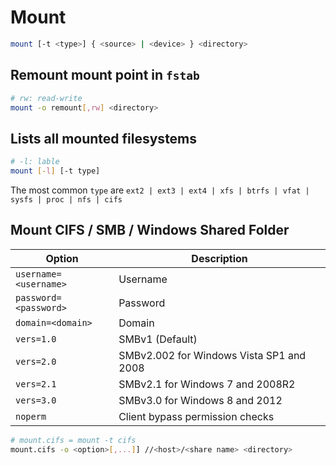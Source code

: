 # Mount

```bash
mount [-t <type>] { <source> | <device> } <directory>
```

## Remount mount point in `fstab`

```bash
# rw: read-write
mount -o remount[,rw] <directory>
```

## Lists all mounted filesystems

```bash
# -l: lable
mount [-l] [-t type]
```

The most common `type` are `ext2 | ext3 | ext4 | xfs | btrfs | vfat | sysfs | proc | nfs | cifs`

## Mount CIFS / SMB / Windows Shared Folder

| Option | Description |
| - | - |
| `username=<username>` | Username |
| `password=<password>` | Password |
| `domain=<domain>` | Domain |
| `vers=1.0` | SMBv1 (Default) |
| `vers=2.0` | SMBv2.002 for Windows Vista SP1 and 2008 |
| `vers=2.1` | SMBv2.1 for Windows 7 and 2008R2 |
| `vers=3.0` | SMBv3.0 for Windows 8 and 2012 |
| `noperm` | Client bypass permission checks |

```bash
# mount.cifs = mount -t cifs
mount.cifs -o <option>[,...]] //<host>/<share name> <directory>
```

